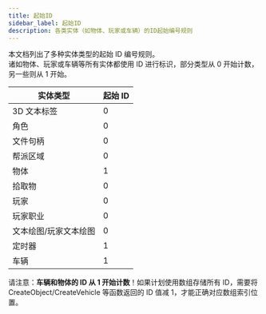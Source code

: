 ```yaml
---
title: 起始ID
sidebar_label: 起始ID
description: 各类实体（如物体、玩家或车辆）的ID起始编号规则
---
```


本文档列出了多种实体类型的起始 ID 编号规则。  
诸如物体、玩家或车辆等所有实体都使用 ID 进行标识，部分类型从 0 开始计数，另一些则从 1 开始。

| 实体类型              | 起始 ID |
| --------------------- | ------- |
| 3D 文本标签           | 0       |
| 角色                  | 0       |
| 文件句柄              | 0       |
| 帮派区域              | 0       |
| 物体                  | 1       |
| 拾取物                | 0       |
| 玩家                  | 0       |
| 玩家职业              | 0       |
| 文本绘图/玩家文本绘图 | 0       |
| 定时器                | 1       |
| 车辆                  | 1       |

请注意：​**车辆和物体的 ID 从 1 开始计数**！如果计划使用数组存储所有 ID，需要将 CreateObject/CreateVehicle 等函数返回的 ID 值减 1，才能正确对应数组索引位置。
